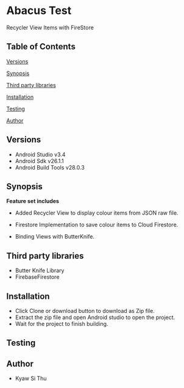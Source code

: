 # Abacus Test
Recycler View Items with FireStore

## Table of Contents  
[Versions](#Versions)

[Synopsis](#Synopsis)

[Third party libraries](#third-party-libraries)

[Installation](#Installation)

[Testing](#testing)

[Author](#author)

## Versions
* Android Studio v3.4
* Android Sdk v26.1.1
* Android Build Tools v28.0.3

## Synopsis

**Feature set includes**

* Added Recycler View to display colour items from JSON raw file.

* Firestore Implementation to save colour items to Cloud Firestore.

* Binding Views with ButterKnife.

## Third party libraries

*  Butter Knife Library
*  FirebaseFirestore

## Installation

* Click Clone or download button to download as Zip file.
* Extract the zip file and open Android studio to open the project.
* Wait for the project to finish building.

## Testing


## Author
* Kyaw Si Thu
